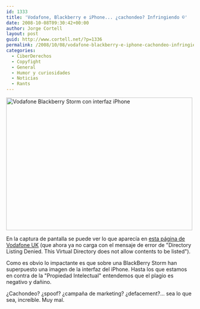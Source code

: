 ```yaml
---
id: 1333
title: 'Vodafone, Blackberry e iPhone... ¿cachondeo? Infringiendo ©'
date: 2008-10-08T09:30:42+00:00
author: Jorge Cortell
layout: post
guid: http://www.cortell.net/?p=1336
permalink: /2008/10/08/vodafone-blackberry-e-iphone-cachondeo-infringiendo/
categories:
  - CiberDerechos
  - Copyfight
  - General
  - Humor y curiosidades
  - Noticias
  - Rants
---
```

<img src="http://farm4.static.flickr.com/3108/2924159706_dd0587f9f2.jpg?v=0" alt="Vodafone Blackberry Storm con interfaz iPhone" width="500" height="356" />

En la captura de pantalla se puede ver lo que aparecía en <a title="http://blackberry.vodafone.co.uk/storm/specifications/" href="http://blackberry.vodafone.co.uk/storm/specifications/" target="_blank">esta página de Vodafone UK</a> (que ahora ya no carga con el mensaje de error de "Directory Listing Denied. This Virtual Directory does not allow contents to be listed").

Como es obvio lo impactante es que sobre una BlackBerry Storm han superpuesto una imagen de la interfaz del iPhone. Hasta los que estamos en contra de la "Propiedad Intelectual" entendemos que el plagio es negativo y dañino.

¿Cachondeo? ¿spoof? ¿campaña de marketing? ¿defacement?... sea lo que sea, increíble. Muy mal.